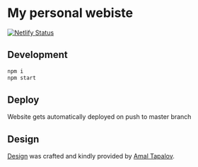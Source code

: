 # My personal webiste

[![Netlify Status](https://api.netlify.com/api/v1/badges/7c093943-13b3-44be-bab6-bbd7efdc542c/deploy-status)](https://app.netlify.com/sites/mystifying-clarke-5a4b7c/deploys)

## Development

```zsh
npm i
npm start
```

## Deploy

Website gets automatically deployed on push to master branch

## Design

[Design](https://www.figma.com/file/2CayRnrwMHegyMgB7jY7SV/Dima-An-Portfolio) was crafted and kindly provided by [Amal Tapalov](https://github.com/amaltapalov).
